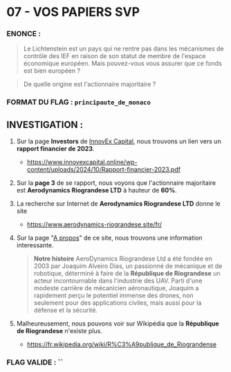 # 07 - VOS PAPIERS SVP

### ENONCE :

> Le Lichtenstein est un pays qui ne rentre pas dans les mécanismes de contrôle des IEF en raison de son statut de membre de l'espace économique européen. Mais pouvez-vous vous assurer que ce fonds est bien européen ?

> De quelle origine est l'actionnaire majoritaire ? 

### FORMAT DU FLAG : `principaute_de_monaco`

## INVESTIGATION :

1. Sur la page **Investors** de [InnovEx Capital](https://www.innovexcapital.online/?page_id=174), nous trouvons un lien vers un **rapport financier de 2023**.
    - https://www.innovexcapital.online/wp-content/uploads/2024/10/Rapport-financier-2023.pdf

2. Sur la **page 3** de se rapport, nous voyons que l'actionnaire majoritaire est **Aerodynamics Riograndese LTD** à hauteur de **60%**.

3. La recherche sur Internet de **Aerodynamics Riograndese LTD** donne le site
    - https://www.aerodynamics-riograndese.site/fr/

4. Sur la page "[A propos](https://www.aerodynamics-riograndese.site/fr/about/)" de ce site, nous trouvons une information interessante.
    > **Notre histoire**
    > AeroDynamics Riograndese Ltd a été fondée en 2003 par Joaquim Alveiro Dias, un passionné de mécanique et de robotique, déterminé à faire de la **République de Riograndese** un acteur incontournable dans l'industrie des UAV. Parti d'une modeste carrière de mécanicien aéronautique, Joaquim a rapidement perçu le potentiel immense des drones, non seulement pour des applications civiles, mais aussi pour la défense et la sécurité.

5. Malheureusement, nous pouvons voir sur Wikipédia que la **République de Riograndese** n'existe plus.
    - https://fr.wikipedia.org/wiki/R%C3%A9publique_de_Riograndense

### FLAG VALIDE : ``
